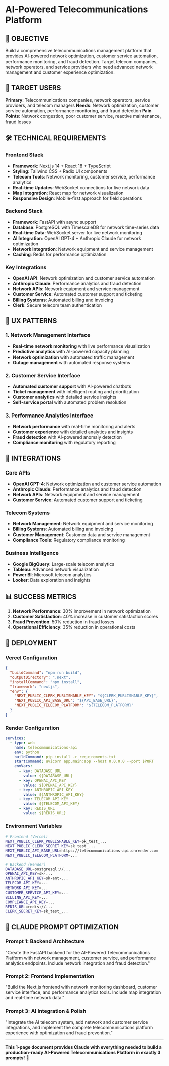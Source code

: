 # AI-Powered Telecommunications Platform

## 🎯 OBJECTIVE
Build a comprehensive telecommunications management platform that provides AI-powered network optimization, customer service automation, performance monitoring, and fraud detection. Target telecom companies, network operators, and service providers who need advanced network management and customer experience optimization.

## 👥 TARGET USERS
**Primary**: Telecommunications companies, network operators, service providers, and telecom managers
**Needs**: Network optimization, customer service automation, performance monitoring, and fraud detection
**Pain Points**: Network congestion, poor customer service, reactive maintenance, fraud losses

## 🛠️ TECHNICAL REQUIREMENTS

### Frontend Stack
- **Framework**: Next.js 14 + React 18 + TypeScript
- **Styling**: Tailwind CSS + Radix UI components
- **Telecom Tools**: Network monitoring, customer service, performance analytics
- **Real-time Updates**: WebSocket connections for live network data
- **Map Integration**: React map for network visualization
- **Responsive Design**: Mobile-first approach for field operations

### Backend Stack
- **Framework**: FastAPI with async support
- **Database**: PostgreSQL with TimescaleDB for network time-series data
- **Real-time Data**: WebSocket server for live network monitoring
- **AI Integration**: OpenAI GPT-4 + Anthropic Claude for network optimization
- **Network Integration**: Network equipment and service management
- **Caching**: Redis for performance optimization

### Key Integrations
- **OpenAI API**: Network optimization and customer service automation
- **Anthropic Claude**: Performance analytics and fraud detection
- **Network APIs**: Network equipment and service management
- **Customer Service**: Automated customer support and ticketing
- **Billing Systems**: Automated billing and invoicing
- **Clerk**: Secure telecom team authentication

## 🎨 UX PATTERNS

### 1. Network Management Interface
- **Real-time network monitoring** with live performance visualization
- **Predictive analytics** with AI-powered capacity planning
- **Network optimization** with automated traffic management
- **Outage management** with automated response systems

### 2. Customer Service Interface
- **Automated customer support** with AI-powered chatbots
- **Ticket management** with intelligent routing and prioritization
- **Customer analytics** with detailed service insights
- **Self-service portal** with automated problem resolution

### 3. Performance Analytics Interface
- **Network performance** with real-time monitoring and alerts
- **Customer experience** with detailed analytics and insights
- **Fraud detection** with AI-powered anomaly detection
- **Compliance monitoring** with regulatory reporting

## 🔗 INTEGRATIONS

### Core APIs
- **OpenAI GPT-4**: Network optimization and customer service automation
- **Anthropic Claude**: Performance analytics and fraud detection
- **Network APIs**: Network equipment and service management
- **Customer Service**: Automated customer support and ticketing

### Telecom Systems
- **Network Management**: Network equipment and service monitoring
- **Billing Systems**: Automated billing and invoicing
- **Customer Management**: Customer data and service management
- **Compliance Tools**: Regulatory compliance monitoring

### Business Intelligence
- **Google BigQuery**: Large-scale telecom analytics
- **Tableau**: Advanced network visualization
- **Power BI**: Microsoft telecom analytics
- **Looker**: Data exploration and insights

## 📊 SUCCESS METRICS
1. **Network Performance**: 30% improvement in network optimization
2. **Customer Satisfaction**: 40% increase in customer satisfaction scores
3. **Fraud Prevention**: 50% reduction in fraud losses
4. **Operational Efficiency**: 35% reduction in operational costs

## 🚀 DEPLOYMENT

### Vercel Configuration
```json
{
  "buildCommand": "npm run build",
  "outputDirectory": ".next",
  "installCommand": "npm install",
  "framework": "nextjs",
  "env": {
    "NEXT_PUBLIC_CLERK_PUBLISHABLE_KEY": "${CLERK_PUBLISHABLE_KEY}",
    "NEXT_PUBLIC_API_BASE_URL": "${API_BASE_URL}",
    "NEXT_PUBLIC_TELECOM_PLATFORM": "${TELECOM_PLATFORM}"
  }
}
```

### Render Configuration
```yaml
services:
  - type: web
    name: telecommunications-api
    env: python
    buildCommand: pip install -r requirements.txt
    startCommand: uvicorn app.main:app --host 0.0.0.0 --port $PORT
    envVars:
      - key: DATABASE_URL
        value: ${DATABASE_URL}
      - key: OPENAI_API_KEY
        value: ${OPENAI_API_KEY}
      - key: ANTHROPIC_API_KEY
        value: ${ANTHROPIC_API_KEY}
      - key: TELECOM_API_KEY
        value: ${TELECOM_API_KEY}
      - key: REDIS_URL
        value: ${REDIS_URL}
```

### Environment Variables
```bash
# Frontend (Vercel)
NEXT_PUBLIC_CLERK_PUBLISHABLE_KEY=pk_test_...
NEXT_PUBLIC_CLERK_SECRET_KEY=sk_test_...
NEXT_PUBLIC_API_BASE_URL=https://telecommunications-api.onrender.com
NEXT_PUBLIC_TELECOM_PLATFORM=...

# Backend (Render)
DATABASE_URL=postgresql://...
OPENAI_API_KEY=sk-...
ANTHROPIC_API_KEY=sk-ant-...
TELECOM_API_KEY=...
NETWORK_API_KEY=...
CUSTOMER_SERVICE_API_KEY=...
BILLING_API_KEY=...
COMPLIANCE_API_KEY=...
REDIS_URL=redis://...
CLERK_SECRET_KEY=sk_test_...
```

## 🎯 CLAUDE PROMPT OPTIMIZATION

### Prompt 1: Backend Architecture
"Create the FastAPI backend for the AI-Powered Telecommunications Platform with network management, customer service, and performance analytics endpoints. Include network integration and fraud detection."

### Prompt 2: Frontend Implementation
"Build the Next.js frontend with network monitoring dashboard, customer service interface, and performance analytics tools. Include map integration and real-time network data."

### Prompt 3: AI Integration & Polish
"Integrate the AI telecom system, add network and customer service integrations, and implement the complete telecommunications platform experience with optimization and fraud prevention."

---

**This 1-page document provides Claude with everything needed to build a production-ready AI-Powered Telecommunications Platform in exactly 3 prompts!** 🚀
